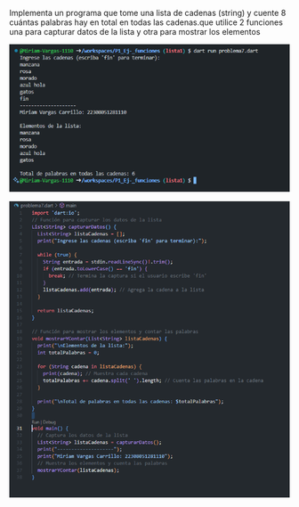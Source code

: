 Implementa un programa que tome una lista de cadenas (string) y cuente 8 cuántas palabras hay en total en todas las cadenas.que utilice 2 funciones una para capturar datos de la lista y otra para mostrar los elementos

![alt text](image-4.png)

![alt text](image-5.png)